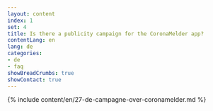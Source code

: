 ```yaml
---
layout: content
index: 1
set: 4
title: Is there a publicity campaign for the CoronaMelder app?
contentLang: en
lang: de
categories:
- de
- faq
showBreadCrumbs: true
showContact: true
---
```

{% include content/en/27-de-campagne-over-coronamelder.md %}
